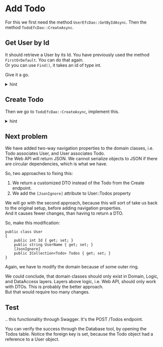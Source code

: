 # Add Todo

For this we first need the method `UserEfcDao::GetByIdAsync`. Then the method `TodoEfcDao::CreateAsync`.

## Get User by Id

It should retrieve a User by its Id. You have previously used the method `FirstOrDefault`. You can do that again.\
Or you can use `Find()`, it takes an id of type int.

Give it a go.

<details>
<summary>hint</summary>

```csharp
public async Task<User?> GetByIdAsync(int id)
{
    User? user = await context.Users.FindAsync(id);
    return user;
}
```

</details>

## Create Todo
Then we go to `TodoEfcDao::CreateAsync`, implement this. 

<details>
<summary>hint</summary>

```csharp
public async Task<Todo> CreateAsync(Todo todo)
{
    EntityEntry<Todo> added = await context.Todos.AddAsync(todo);
    await context.SaveChangesAsync();
    return added.Entity;
}
```

</details>

## Next problem
We have added two-way navigation properties to the domain classes, i.e. Todo associates User, and User associates Todo.\
The Web API will return JSON. We cannot serialize objects to JSON if there are circular dependencies, which is what we have.

So, two approaches to fixing this:

1) We return a customized DTO instead of the Todo from the Create endpoint.
2) We add the `[JsonIgnore]` attribute to User::Todos property

We will go with the second approach, because this will sort of take us back to the original setup, before adding navigation properties.\
And it causes fewer changes, than having to return a DTO.

So, make this modification:

```csharp{5}
public class User
{
    public int Id { get; set; }
    public string UserName { get; set; }
    [JsonIgnore]
    public ICollection<Todo> Todos { get; set; }
}
```

Again, we have to modify the domain because of some outer ring.

We could conclude, that domain classes should only exist in Domain, Logic, and DataAccess layers. Layers above logic, i.e. Web API, should only work with DTOs. This is probably the better approach.\
But that would require too many changes.


## Test 
.. this functionality through Swagger. It's the POST /Todos endpoint.

You can verify the success through the Database tool, by opening the Todos table. Notice the foreign key is set, because the Todo object had a reference to a User object.